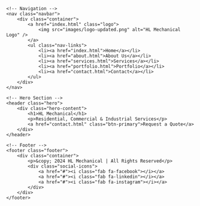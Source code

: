 <!DOCTYPE html>
<html lang="en">
<head>
    <meta charset="UTF-8" />
    <meta name="viewport" content="width=device-width, initial-scale=1.0" />
    <title>HL Mechanical - Home</title>
    <link rel="stylesheet" href="css/styles.css" />
    <link rel="stylesheet" href="https://cdnjs.cloudflare.com/ajax/libs/font-awesome/6.0.0/css/all.min.css">
</head>
<body>

    <!-- Navigation -->
    <nav class="navbar">
        <div class="container">
            <a href="index.html" class="logo">
                <img src="images/logo-updated.png" alt="HL Mechanical Logo" />
            </a>
            <ul class="nav-links">
                <li><a href="index.html">Home</a></li>
                <li><a href="about.html">About Us</a></li>
                <li><a href="services.html">Services</a></li>
                <li><a href="portfolio.html">Portfolio</a></li>
                <li><a href="contact.html">Contact</a></li>
            </ul>
        </div>
    </nav>

    <!-- Hero Section -->
    <header class="hero">
        <div class="hero-content">
            <h1>HL Mechanical</h1>
            <p>Residential, Commercial & Industrial Services</p>
            <a href="contact.html" class="btn-primary">Request a Quote</a>
        </div>
    </header>

    <!-- Footer -->
    <footer class="footer">
        <div class="container">
            <p>&copy; 2024 HL Mechanical | All Rights Reserved</p>
            <div class="social-icons">
                <a href="#"><i class="fab fa-facebook"></i></a>
                <a href="#"><i class="fab fa-linkedin"></i></a>
                <a href="#"><i class="fab fa-instagram"></i></a>
            </div>
        </div>
    </footer>

</body>
</html>
